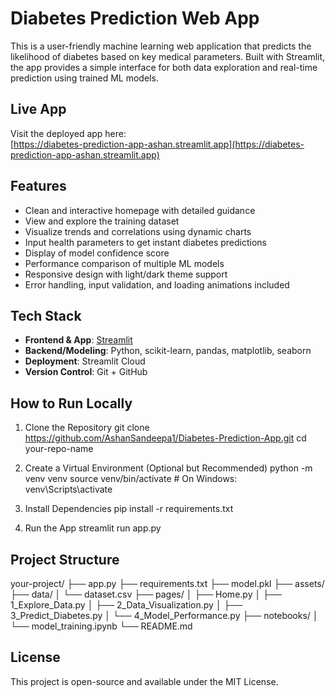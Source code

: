 # Diabetes Prediction Web App

This is a user-friendly machine learning web application that predicts the likelihood of diabetes based on key medical parameters. Built with Streamlit, the app provides a simple interface for both data exploration and real-time prediction using trained ML models.

## Live App

Visit the deployed app here:  
[https://diabetes-prediction-app-ashan.streamlit.app](https://diabetes-prediction-app-ashan.streamlit.app)

## Features

- Clean and interactive homepage with detailed guidance
- View and explore the training dataset
- Visualize trends and correlations using dynamic charts
- Input health parameters to get instant diabetes predictions
- Display of model confidence score
- Performance comparison of multiple ML models
- Responsive design with light/dark theme support
- Error handling, input validation, and loading animations included

## Tech Stack

- **Frontend & App**: [Streamlit](https://streamlit.io)
- **Backend/Modeling**: Python, scikit-learn, pandas, matplotlib, seaborn
- **Deployment**: Streamlit Cloud
- **Version Control**: Git + GitHub

## How to Run Locally

1. Clone the Repository
   git clone https://github.com/AshanSandeepa1/Diabetes-Prediction-App.git
   cd your-repo-name

2. Create a Virtual Environment (Optional but Recommended)
    python -m venv venv
    source venv/bin/activate     # On Windows: venv\Scripts\activate

3. Install Dependencies
    pip install -r requirements.txt

4. Run the App
   streamlit run app.py


## Project Structure

your-project/
├── app.py
├── requirements.txt
├── model.pkl
├── assets/
├── data/
│   └── dataset.csv
├── pages/
│   ├── Home.py
│   ├── 1_Explore_Data.py
│   ├── 2_Data_Visualization.py
│   ├── 3_Predict_Diabetes.py
│   └── 4_Model_Performance.py
├── notebooks/
│   └── model_training.ipynb
└── README.md


## License
This project is open-source and available under the MIT License.

